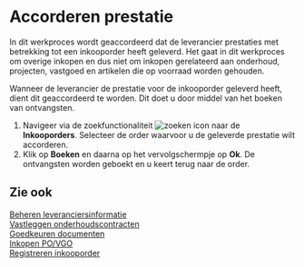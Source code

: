 # Accorderen prestatie

In dit werkproces wordt geaccordeerd dat de leverancier prestaties met betrekking tot een inkooporder heeft geleverd. Het gaat in dit werkproces om overige inkopen en dus niet om inkopen gerelateerd aan onderhoud, projecten, vastgoed en artikelen die op voorraad worden gehouden.

Wanneer de leverancier de prestatie voor de inkooporder geleverd heeft, dient dit geaccordeerd te worden. Dit doet u door middel van het boeken van ontvangsten.

1. Navigeer via de zoekfunctionaliteit ![zoeken icon](/assets/images/zoeken.png "zoeken icon") naar de **Inkooporders**. Selecteer de order waarvoor u de geleverde prestatie wilt accorderen.
2. Klik op **Boeken** en daarna op het vervolgschermpje op **Ok**. De ontvangsten worden geboekt en u keert terug naar de order.

## Zie ook

[Beheren leveranciersinformatie](../beheren-leveranciersinformatie/)  
[Vastleggen onderhoudscontracten](../beheren-onderhoudscontracten/)  
[Goedkeuren documenten](../goedkeuren-documenten/)  
[Inkopen PO/VGO](../inkopen-po-vgo/)  
[Registreren inkooporder](../registreren-inkooporder/)  
